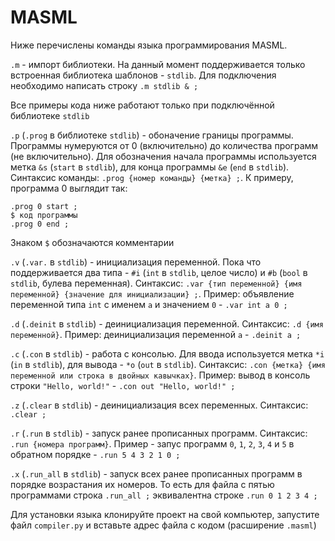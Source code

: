 # MASML

Ниже перечислены команды языка программирования MASML.

`.m` - импорт библиотеки. На данный момент поддерживается только встроенная библиотека шаблонов - `stdlib`. Для подключения необходимо написать строку `.m stdlib & ;`

Все примеры кода ниже работают только при подключённой библиотеке `stdlib`

`.p` (`.prog` в библиотеке `stdlib`) - обоначение границы программы. Программы нумеруются от 0 (включительно) до количества программ (не включительно). Для обозначения начала программы используется метка `&s` (`start` в `stdlib`), для конца программы `&e` (`end` в `stdlib`). Синтаксис команды: `.prog {номер команды} {метка} ;`. К примеру, программа 0 выглядит так:

    .prog 0 start ;
    $ код программы
    .prog 0 end ;

Знаком `$` обозначаются комментарии

`.v` (`.var.` в `stdlib`) - инициализация переменной. Пока что поддерживается два типа - `#i` (`int` в `stdlib`, целое число) и `#b` (`bool` в `stdlib`, булева переменная). Синтаксис: `.var {тип переменной} {имя переменной} {значение для инициализации} ;`. Пример: объявление переменной типа `int` с именем `a` и значением `0` - `.var int a 0 ;`

`.d` (`.deinit` в `stdlib`) - деинициализация переменной. Синтаксис: `.d {имя переменной}`. Пример: деинициализация переменной `a` - `.deinit a ;`

`.c` (`.con` в `stdlib`) - работа с консолью. Для ввода используется метка `*i` (`in` в `stdlib`), для вывода - `*o` (`out` в `stdlib`). Синтаксис: `.con {метка} {имя переменной или строка в двойных кавычках}`. Пример: вывод в консоль строки `"Hello, world!"` - `.con out "Hello, world!" ;`

`.z` (`.clear` в `stdlib`) - деинициализация всех переменных. Синтаксис: `.clear ;`

`.r` (`.run` в `stdlib`) - запуск ранее прописанных программ. Синтаксис: `.run {номера программ}`. Пример - запус программ `0`, `1`, `2`, `3`, `4` и `5` в обратном порядке - `.run 5 4 3 2 1 0 ;`

`.x` (`.run_all` в `stdlib`) - запуск всех ранее прописанных программ в порядке возрастания их номеров. То есть для файла с пятью программами строка `.run_all ;` эквивалентна строке `.run 0 1 2 3 4 ;`

Для установки языка клонируйте проект на свой компьютер, запустите файл `compiler.py` и вставьте адрес файла с кодом (расширение `.masml`)
